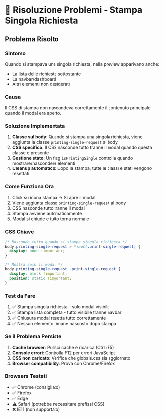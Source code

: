 # 🔧 Risoluzione Problemi - Stampa Singola Richiesta

## Problema Risolto

### Sintomo
Quando si stampava una singola richiesta, nella preview apparivano anche:
- La lista delle richieste sottostante
- La navbar/dashboard
- Altri elementi non desiderati

### Causa
Il CSS di stampa non nascondeva correttamente il contenuto principale quando il modal era aperto.

### Soluzione Implementata

1. **Classe sul body**: Quando si stampa una singola richiesta, viene aggiunta la classe `printing-single-request` al body
2. **CSS specifico**: Il CSS nasconde tutto tranne il modal quando questa classe è presente
3. **Gestione stato**: Un flag `isPrintingSingle` controlla quando mostrare/nascondere elementi
4. **Cleanup automatico**: Dopo la stampa, tutte le classi e stati vengono resettati

### Come Funziona Ora

1. Click su icona stampa → Si apre il modal
2. Viene aggiunta classe `printing-single-request` al body
3. CSS nasconde tutto tranne il modal
4. Stampa avviene automaticamente
5. Modal si chiude e tutto torna normale

### CSS Chiave

```css
/* Nasconde tutto quando si stampa singola richiesta */
body.printing-single-request > *:not(.print-single-request) {
  display: none !important;
}

/* Mostra solo il modal */
body.printing-single-request .print-single-request {
  display: block !important;
  position: static !important;
}
```

### Test da Fare

1. ✅ Stampa singola richiesta - solo modal visibile
2. ✅ Stampa lista completa - tutto visibile tranne navbar
3. ✅ Chiusura modal resetta tutto correttamente
4. ✅ Nessun elemento rimane nascosto dopo stampa

### Se il Problema Persiste

1. **Cache browser**: Pulisci cache e ricarica (Ctrl+F5)
2. **Console errori**: Controlla F12 per errori JavaScript
3. **CSS non caricato**: Verifica che globals.css sia aggiornato
4. **Browser compatibility**: Prova con Chrome/Firefox

### Browsers Testati

- ✅ Chrome (consigliato)
- ✅ Firefox  
- ✅ Edge
- ⚠️ Safari (potrebbe necessitare prefissi CSS)
- ❌ IE11 (non supportato)
